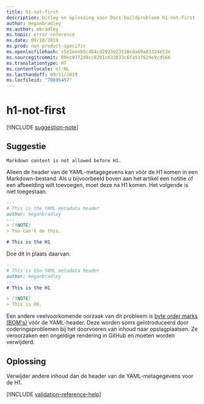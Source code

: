 ```yaml
---
title: h1-not-first
description: Uitleg en oplossing voor Docs-buildprobleem h1-not-first
author: meganbradley
ms.author: mbradley
ms.topic: error-reference
ms.date: 09/10/2019
ms.prod: non-product-specific
ms.openlocfilehash: c5e2eeeb5c464cd2923e23110cdab9a83324e53e
ms.sourcegitcommit: 89ec9772d9cc8281c633833c6fa51f629e9cd566
ms.translationtype: HT
ms.contentlocale: nl-NL
ms.lasthandoff: 09/11/2019
ms.locfileid: "70895457"
---
```

# <a name="h1-not-first"></a>h1-not-first

[!INCLUDE [suggestion-note](includes/suggestion-note.md)]

## <a name="suggestion"></a>Suggestie

`Markdown content is not allowed before H1.`

Alleen de header van de YAML-metagegevens kan vóór de H1 komen in een Markdown-bestand. Als u bijvoorbeeld boven aan het artikel een notitie of een afbeelding wilt toevoegen, moet deze na H1 komen. Het volgende is niet toegestaan:

```markdown
---
# This is the YAML metadata header
author: meganbradley
---
> [!NOTE]
> You can't do this.

# This is the H1
```

Doe dit in plaats daarvan:

```markdown
---
# This is the YAML metadata header
author: meganbradley
---
# This is the H1

> [!NOTE]
> This is OK.
```

Een andere veelvoorkomende oorzaak van dit probleem is [byte order marks (BOM's)](http://www.websina.com/bugzero/kb/unicode-bom.html) vóór de YAML-header. Deze worden soms geïntroduceerd door coderingsproblemen bij het doorvoeren van inhoud naar opslagplaatsen. Ze veroorzaken een ongeldige rendering in GitHub en moeten worden verwijderd.

## <a name="resolution"></a>Oplossing

Verwijder andere inhoud dan de header van de YAML-metagegevens voor de H1.

<!--make sure to add this file to your includes folder and verify the path-->
[!INCLUDE [validation-reference-help](includes/validation-reference-help.md)]
